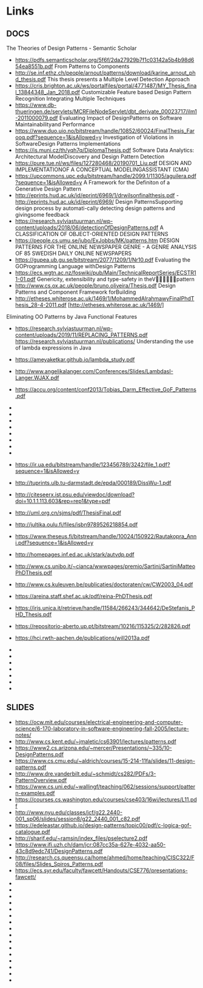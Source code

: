 # Links

## DOCS

The Theories of Design Patterns - Semantic Scholar
* https://pdfs.semanticscholar.org/5f6f/2da27929b7f1c03142a5b4b98d654ea8551b.pdf
From Patterns to Components
* http://se.inf.ethz.ch/people/arnout/patterns/download/karine_arnout_phd_thesis.pdf
This thesis presents a Multiple Level Detection Approach
* https://cris.brighton.ac.uk/ws/portalfiles/portal/4771487/MY_Thesis_final_13844348_Jan_2018.pdf
Customizable Feature based Design Pattern Recognition Integrating Multiple Techniques
* https://www.db-thueringen.de/servlets/MCRFileNodeServlet/dbt_derivate_00023717/ilm1-2011000079.pdf
Evaluating Impact of DesignPatterns on Software Maintainabilityand Performance
* https://www.duo.uio.no/bitstream/handle/10852/60024/FinalThesis_Farooq.pdf?sequence=1&isAllowed=y
Investigation of Violations in SoftwareDesign Patterns Implementations
* https://is.muni.cz/th/yqh7q/DiplomaThesis.pdf
Software Data Analytics: Architectural ModelDiscovery and Design Pattern Detection
* https://pure.tue.nl/ws/files/127280468/20190701_Liu.pdf
DESIGN AND IMPLEMENTATIONOF A CONCEPTUAL MODELINGASSISTANT (CMA)
* https://upcommons.upc.edu/bitstream/handle/2099.1/11305/aguilera.pdf?sequence=1&isAllowed=y
A Framework for the Definiton of a Generative Design Pattern 
* http://eprints.hud.ac.uk/id/eprint/6969/1/drwilsonfinalthesis.pdf -http://eprints.hud.ac.uk/id/eprint/6969/
Design PatternsSupporting   design   process   by   automati-cally  detecting  design  patterns  and  givingsome feedback
* https://research.sylviastuurman.nl/wp-content/uploads/2018/06/detectionOfDesignPatterns.pdf
A CLASSIFICATION OF OBJECT-ORIENTED DESIGN PATTERNS
* https://people.cs.umu.se/jubo/ExJobbs/MK/patterns.htm
DESIGN PATTERNS FOR THE ONLINE NEWSPAPER GENRE - A GENRE ANALYSIS OF 85 SWEDISH DAILY ONLINE NEWSPAPERS
* https://gupea.ub.gu.se/bitstream/2077/1209/1/Nr10.pdf
Evaluating the GOProgramming Language withDesign Patterns
* https://ecs.wgtn.ac.nz/foswiki/pub/Main/TechnicalReportSeries/ECSTR11-01.pdf
Genericity, extensibility and type-safety in theVpattern
* http://www.cs.ox.ac.uk/people/bruno.oliveira/Thesis.pdf
Design Patterns and Component Framework forBuilding
* http://etheses.whiterose.ac.uk/1469/1/MohammedAlrahmawyFinalPhdThesis_28-4-2011.pdf [http://etheses.whiterose.ac.uk/1469/]

Eliminating OO Patterns by Java Functional Features
* https://research.sylviastuurman.nl/wp-content/uploads/2019/11/REPLACING_PATTERNS.pdf
https://research.sylviastuurman.nl/publications/
Understanding the use of lambda expressions in Java
*  https://ameyaketkar.github.io/lambda_study.pdf

* http://www.angelikalanger.com/Conferences/Slides/LambdasI-Langer.WJAX.pdf
* https://accu.org/content/conf2013/Tobias_Darm_Effective_GoF_Patterns.pdf
* 
* 
* 
* 
*  
*
* 
* 
* https://ir.ua.edu/bitstream/handle/123456789/3242/file_1.pdf?sequence=1&isAllowed=y
* http://tuprints.ulb.tu-darmstadt.de/epda/000189/DissWu-1.pdf
* http://citeseerx.ist.psu.edu/viewdoc/download?doi=10.1.1.113.603&rep=rep1&type=pdf
* http://uml.org.cn/sjms/pdf/ThesisFinal.pdf
* http://jultika.oulu.fi/files/isbn9789526218854.pdf
* https://www.theseus.fi/bitstream/handle/10024/150922/Rautakopra_Anni.pdf?sequence=1&isAllowed=y
* http://homepages.inf.ed.ac.uk/stark/autvdp.pdf
* http://www.cs.unibo.it/~cianca/wwwpages/premio/Sartini/SartiniMatteoPhDThesis.pdf
* http://www.cs.kuleuven.be/publicaties/doctoraten/cw/CW2003_04.pdf
* https://areina.staff.shef.ac.uk/pdf/reina-PhDThesis.pdf
* https://iris.unica.it/retrieve/handle/11584/266243/344642/DeStefanis_PHD_Thesis.pdf
* https://repositorio-aberto.up.pt/bitstream/10216/115325/2/282826.pdf
* https://hci.rwth-aachen.de/publications/will2013a.pdf
* 
*  
*
* 
* 
* 
* 

## SLIDES

* https://ocw.mit.edu/courses/electrical-engineering-and-computer-science/6-170-laboratory-in-software-engineering-fall-2005/lecture-notes/
* http://www.cs.kent.edu/~jmaletic/cs63901/lectures/patterns.pdf
* https://www2.cs.arizona.edu/~mercer/Presentations/~335/10-DesignPatterns.pdf
* https://www.cs.cmu.edu/~aldrich/courses/15-214-11fa/slides/11-design-patterns.pdf
* http://www.dre.vanderbilt.edu/~schmidt/cs282/PDFs/3-PatternOverview.pdf
* https://www.cs.uni.edu/~wallingf/teaching/062/sessions/support/pattern-examples.pdf
* https://courses.cs.washington.edu/courses/cse403/16wi/lectures/L11.pdf
* http://www.nyu.edu/classes/jcf/g22.2440-001_sp06/slides/session8/g22_2440_001_c82.pdf
* https://edeleastar.github.io/design-patterns/topic00/pdf/c-logica-gof-catalogue.pdf
* http://sharif.edu/~ramsin/index_files/pselecture2.pdf
* https://www.ifi.uzh.ch/dam/jcr:087cc35a-627e-4032-aa50-43c8d9edc741/DesignPatterns.pdf
* http://research.cs.queensu.ca/home/ahmed/home/teaching/CISC322/F08/files/Slides_Spiros_Patterns.pdf
* https://ecs.syr.edu/faculty/fawcett/Handouts/CSE776/presentations-fawcett/
* 
* 
* 
* 
*  
*
* 
* 
* 
* 
* 
* 
*  
*
* 
* 